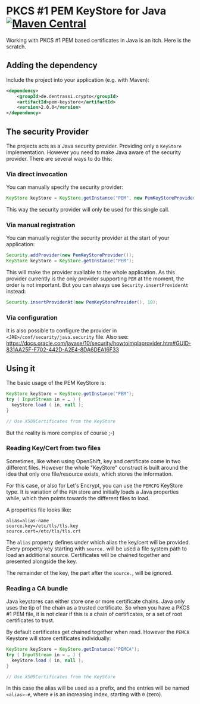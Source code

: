 # PKCS #1 PEM KeyStore for Java [![Maven Central](https://img.shields.io/maven-central/v/de.dentrassi.crypto/pem-keystore.svg "Maven Central Status")](http://search.maven.org/#search|gav|1|g%3A%22de.dentrassi.crypto%22%20AND%20a%3A%22pem-keystore%22)


Working with PKCS #1 PEM based certificates in Java is an itch. Here is the scratch.

## Adding the dependency

Include the project into your application (e.g. with Maven):

~~~xml
<dependency>
	<groupId>de.dentrassi.crypto</groupId>
	<artifactId>pem-keystore</artifactId>
	<version>2.0.0</version>
</dependency>
~~~

## The security Provider

The projects acts as a Java security provider. Providing only a `KeyStore`
implementation. However you need to make Java aware of the security provider.
There are several ways to do this:

### Via direct invocation

You can manually specify the security provider:

~~~java
KeyStore keyStore = KeyStore.getInstance("PEM", new PemKeyStoreProvider() );
~~~

This way the security provider will only be used for this single call.

### Via manual registration

You can manually register the security provider at the start of your application:

~~~java
Security.addProvider(new PemKeyStoreProvider());
KeyStore keyStore = KeyStore.getInstance("PEM");
~~~

This will make the provider available to the whole application. As this provider
currently is the only provider supporting `PEM` at the moment, the order is not
important. But you can always use `Security.insertProviderAt` instead:

~~~java
Security.insertProviderAt(new PemKeyStoreProvider(), 10);
~~~

### Via configuration

It is also possible to configure the provider in `<JRE>/conf/security/java.security` file.
Also see: https://docs.oracle.com/javase/10/security/howtoimplaprovider.htm#GUID-831AA25F-F702-442D-A2E4-8DA6DEA16F33

## Using it

The basic usage of the PEM KeyStore is:

~~~java
KeyStore keyStore = KeyStore.getInstance("PEM");
try ( InputStream in = … ) {
  keyStore.load ( in, null );
}

// Use X509Certificates from the KeyStore
~~~

But the reality is more complex of course ;-)

### Reading Key/Cert from two files

Sometimes, like when using OpenShift, key and certificate come in two different files.
However the whole "KeyStore" construct is built around the idea that only one file/resource
exists, which stores the information.

For this case, or also for Let's Encrypt, you can use the `PEMCFG` KeyStore type. It is
variation of the `PEM` store and initially loads a Java properties while, which then
points towards the different files to load.

A properties file looks like:

~~~
alias=alias-name
source.key=/etc/tls/tls.key
source.cert=/etc/tls/tls.crt
~~~

The `alias` property defines under which alias the key/cert will be provided. Every
property key starting with `source.` will be used a file system path to load an
additional source. Certificates will be chained together and presented alongside the key.

The remainder of the key, the part after the `source.`, will be ignored.

### Reading a CA bundle

Java keystores can either store one or more certificate chains. Java only uses the tip
of the chain as a trusted certificate. So when you have a PKCS #1 PEM file, it is not clear
if this is a chain of certificates, or a set of root certificates to trust.

By default certificates get chained together when read. However the `PEMCA` Keystore will
store certificates individually:

~~~java
KeyStore keyStore = KeyStore.getInstance("PEMCA");
try ( InputStream in = … ) {
  keyStore.load ( in, null );
}

// Use X509Certificates from the KeyStore
~~~

In this case the alias will be used as a prefix, and the entries will be named `<alias>-#`,
where `#` is an increasing index, starting with `0` (zero).
 
